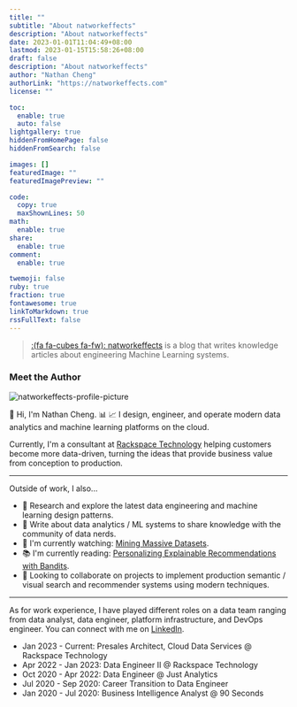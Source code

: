 ```yaml
---
title: ""
subtitle: "About natworkeffects"
description: "About natworkeffects"
date: 2023-01-01T11:04:49+08:00
lastmod: 2023-01-15T15:58:26+08:00
draft: false
description: "About natworkeffects"
author: "Nathan Cheng"
authorLink: "https://natworkeffects.com"
license: ""

toc:
  enable: true
  auto: false
lightgallery: true
hiddenFromHomePage: false
hiddenFromSearch: false

images: []
featuredImage: ""
featuredImagePreview: ""

code:
  copy: true
  maxShownLines: 50
math:
  enable: true
share:
  enable: true
comment:
  enable: true

twemoji: false
ruby: true
fraction: true
fontawesome: true
linkToMarkdown: true
rssFullText: false
---
```


<!-- {{< style "img { height: 1.25rem; }" >}}
[![GitHub release (latest by date)](https://img.shields.io/github/v/release/dillonzq/LoveIt?style=flat-square)](https://github.com/dillonzq/LoveIt/releases)
[![Hugo](https://img.shields.io/badge/Hugo-%5E0.62.0-ff4088?style=flat-square&logo=hugo)](https://gohugo.io/)
[![License](https://img.shields.io/github/license/dillonzq/LoveIt?style=flat-square)](https://github.com/dillonzq/LoveIt/blob/master/LICENSE)
[![GitHub stars](https://img.shields.io/github/stars/dillonzq/LoveIt?style=social)](https://github.com/dillonzq/LoveIt)
[![GitHub forks](https://img.shields.io/github/forks/dillonzq/LoveIt?style=social)](https://github.com/dillonzq/LoveIt/fork)
{{< /style >}} -->

> [:(fa fa-cubes fa-fw): natworkeffects](https://natworkeffects.com) is a blog that writes knowledge articles about engineering Machine Learning systems.

### Meet the Author
![natworkeffects-profile-picture](/images/nc-profile-monochrome.png) 

👋 Hi, I'm Nathan Cheng. 📊 📈 I design, engineer, and operate modern data analytics and machine learning platforms on the cloud.

Currently, I'm a consultant at [Rackspace Technology](https://www.rackspace.com) helping customers become more data-driven, turning the ideas that provide business value from conception to production.

___
Outside of work, I also...

- 🔭 Research and explore the latest data engineering and machine learning design patterns.
- 📝 Write about data analytics / ML systems to share knowledge with the community of data nerds.
- 🎦 I'm currently watching: [Mining Massive Datasets](https://www.youtube.com/playlist?list=PLLssT5z_DsK9JDLcT8T62VtzwyW9LNepV).
- 📚 I'm currently reading: [Personalizing Explainable Recommendations with Bandits](https://dl.acm.org/doi/10.1145/3240323.3240354).
- 👯 Looking to collaborate on projects to implement production semantic / visual search and recommender systems using modern techniques.

___
As for work experience, I have played different roles on a data team ranging from data analyst, data engineer, platform infrastructure, and DevOps engineer. You can connect with me on [LinkedIn](https://www.linkedin.com/in/nathancheng-data).
- Jan 2023 - Current: Presales Architect, Cloud Data Services @ Rackspace Technology
- Apr 2022 - Jan 2023: Data Engineer II @ Rackspace Technology
- Oct 2020 - Apr 2022: Data Engineer @ Just Analytics
- Jul 2020 - Sep 2020: Career Transition to Data Engineer
- Jan 2020 - Jul 2020: Business Intelligence Analyst @ 90 Seconds

